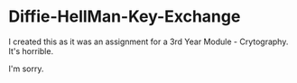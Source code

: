 # Diffie-HellMan-Key-Exchange

I created this as it was an assignment for a 3rd Year Module - Crytography.
It's horrible.

I'm sorry.
